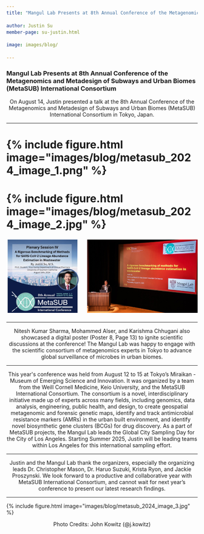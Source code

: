 ```yaml
---
title: "Mangul Lab Presents at 8th Annual Conference of the Metagenomics and Metadesign of Subways and Urban Biomes (MetaSUB) International Consortium"

author: Justin Su
member-page: su-justin.html

image: images/blog/

---
```

### Mangul Lab Presents at 8th Annual Conference of the Metagenomics and Metadesign of Subways and Urban Biomes (MetaSUB) International Consortium

<p style="text-align: center;">
On August 14, Justin presented a talk at the 8th Annual Conference of the Metagenomics and 
Metadesign of Subways and Urban Biomes (MetaSUB) International Consortium in Tokyo, Japan. 
</p>

---

# {% include figure.html image="images/blog/metasub_2024_image_1.png" %}
# {% include figure.html image="images/blog/metasub_2024_image_2.jpg" %}

<div style="display: flex; justify-content: center; align-items: center; gap: 20px; margin: 20px 0;">
  <div style="height: 200px; display: flex; align-items: center;">
    <img src="images/blog/metasub_2024_image_1.png" alt="Image 1" style="max-height: 100%; max-width: 100%;"/>
  </div>
  <div style="height: 200px; display: flex; align-items: center;">
    <img src="images/blog/metasub_2024_image_2.jpg" alt="Image 2" style="max-height: 100%; max-width: 100%;"/>
  </div>
</div>

---

<p style="text-align: center;">
Nitesh Kumar Sharma, Mohammed Alser, and Karishma Chhugani also showcased a digital poster (Poster 8, Page 13) to ignite 
scientific discussions at the conference! The Mangul Lab was happy to engage with the scientific consortium of 
metagenomics experts in Tokyo to advance global surveillance of microbes in urban biomes. 
</p>

---

<p style="text-align: center;">
This year's conference was held from August 12 to 15 at Tokyo’s Miraikan - Museum of Emerging Science and Innovation. 
It was organized by a team from the Weill Cornell Medicine, Keio University, and the MetaSUB International Consortium. 
The consortium is a novel, interdisciplinary initiative made up of experts across many fields, including genomics, 
data analysis, engineering, public health, and design, to create geospatial metagenomic and forensic genetic maps, 
identify and track antimicrobial resistance markers (AMRs) in the urban built environment, and identify novel biosynthetic 
gene clusters (BCGs) for drug discovery. As a part of MetaSUB projects, the Mangul Lab leads the Global City Sampling 
Day for the City of Los Angeles. Starting Summer 2025, Justin will be leading teams within Los Angeles for this 
international sampling effort. 
</p>

---

<p style="text-align: center;">
Justin and the Mangul Lab thank the organizers, especially the organizing leads Dr. Christopher Mason, 
Dr. Haruo Suzuki, Krista Ryon, and Jackie Proszynski. We look forward to a productive and collaborative 
year with MetaSUB International Consortium, and cannot wait for next year’s conference to present our latest research findings. 
</p>

---

{% include figure.html image="images/blog/metasub_2024_image_3.jpg" %}

<p style="text-align: center;">
Photo Credits: John Kowitz (@j.kowitz)
</p>





